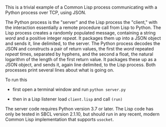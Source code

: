 This is a trivial example of a Common Lisp process communicating with a Python process over TCP, using JSON.

The Python process is the "server" and the Lisp process the "client," with the interaction essentially
a remote procedure call from Lisp to Python. The Lisp process creates a randomly populated message,
containing a string _word_ and a positive integer _repeat_. It packages them up into a JSON object
and sends it, line delimited, to the server. The Python process decodes the JSON and constructs
a pair of return values, the first the *word* repeated *repeat* times, separated by hyphens, and the
second a float, the natural logarithm of the length of the first return value. It packages these up
as a JSON object, and sends it, again line delimited, to the Lisp process. Both processes print several
lines about what is going on.

To run this

- first open a terminal window and run `python server.py`

- then in a Lisp listener load `client.lisp` and call `(run)`

The server code requires Python version 3.7 or later. The Lisp code has only be tested in SBCL version 2.1.10, but
should run in any recent, modern Common Lisp implementation that supports `usocket`.
